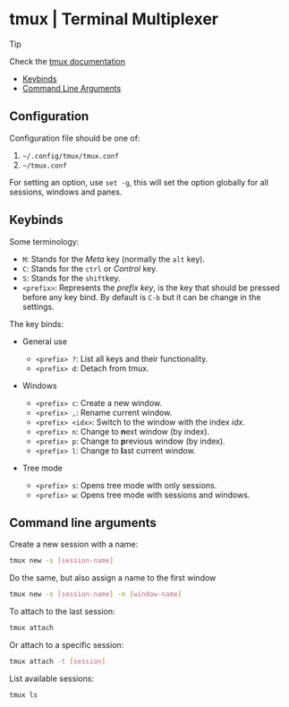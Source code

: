 # tmux | Terminal Multiplexer

> [!TIP]
> Check the [tmux documentation](https://github.com/tmux/tmux/wiki/Getting-Started)

- [Keybinds](#keybinds)
- [Command Line Arguments](#command-line-arguments)

## Configuration

Configuration file should be one of:

1. `~/.config/tmux/tmux.conf`
2. `~/tmux.conf`

For setting an option, use `set -g`, this will set the option globally
for all sessions, windows and panes.

## Keybinds

Some terminology:

- `M`: Stands for the *Meta* key (normally the `alt` key).
- `C`: Stands for the `ctrl` or *Control* key.
- `S`: Stands for the `shift`key.
- `<prefix>`: Represents the *prefix key*, is the key that should be
  pressed before any key bind. By default is `C-b` but it can be change
  in the settings.


The key binds:

- General use
    - `<prefix> ?`: List all keys and their functionality.
    - `<prefix> d`: Detach from tmux.

- Windows
    - `<prefix> c`: Create a new window.
    - `<prefix> ,`: Rename current window.
    - `<prefix> <idx>`: Switch to the window with the index *idx*.
    - `<prefix> n`: Change to **n**ext window (by index).
    - `<prefix> p`: Change to **p**revious window (by index).
    - `<prefix> l`: Change to **l**ast current window.

- Tree mode
    - `<prefix> s`: Opens tree mode with only sessions.
    - `<prefix> w`: Opens tree mode with sessions and windows.



## Command line arguments

Create a new session with a name:

```sh
tmux new -s [session-name]
```

Do the same, but also assign a name to the first window

```sh
tmux new -s [session-name] -n [window-name]
```

To attach to the last session:

```sh
tmux attach
```

Or attach to a specific session:

```sh
tmux attach -t [session]
```

List available sessions:

```sh
tmux ls
```
